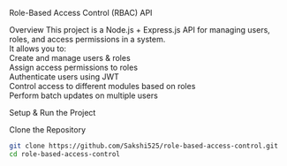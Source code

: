 Role-Based Access Control (RBAC) API

Overview
This project is a Node.js + Express.js API for managing users, roles, and access permissions in a system.  
It allows you to:  
Create and manage users & roles  
Assign access permissions to roles  
Authenticate users using JWT  
Control access to different modules based on roles  
Perform batch updates on multiple users  

Setup & Run the Project

Clone the Repository
```sh
git clone https://github.com/Sakshi525/role-based-access-control.git
cd role-based-access-control
